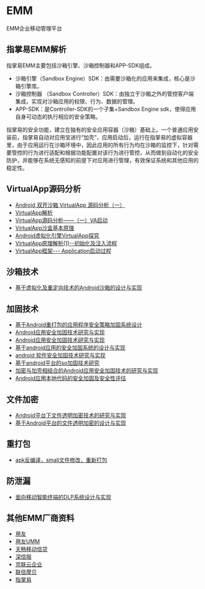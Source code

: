 # EMM
EMM企业移动管理平台

## 指掌易EMM解析
指掌易EMM主要包括沙箱引擎、沙箱控制器和APP-SDK组成。
* 沙箱引擎（Sandbox Engine）SDK：由需要沙箱化的应用来集成，核心是沙箱引擎库。
* 沙箱控制器 （Sandbox Controller）SDK：由独立于沙箱之外的管控客户端集成，实现对沙箱应用的权限、行为、数据的管理。
* APP-SDK：是Controller-SDK的一个子集+Sandbox Engine sdk，使得应用自身可动态的执行相应的安全策略。

指掌易的安全功能，建立在独有的安全应用容器（沙箱）基础上。一个普通应用安装前，指掌易自动对应用宝进行“加壳”，应用启动后，运行在指掌易的虚拟容器里，由于应用运行在沙箱环境中，因此应用的所有行为均在沙箱的监控下，针对需要管控的行为进行适配和根据功能配置对该行为进行管控，从而做到自动化的安全防护，并能够在系统无感知的前提下对应用进行管理，有效保证系统和其他应用的稳定性。

## VirtualApp源码分析
* [Android 双开沙箱 VirtualApp 源码分析（一）](https://blog.csdn.net/ganyao939543405/article/details/76146760)
* [VirtualApp解析](https://www.jianshu.com/nb/21276638)
* [VirtualApp源码分析——（一）VA启动](https://blog.csdn.net/weixin_35016347/article/details/80193017)
* [VirtualApp沙盒基本原理](https://blog.csdn.net/earbao/article/details/71156623)
* [Android虚拟化引擎VirtualApp探究](https://developer.aliyun.com/article/616978)
* [VirtualApp原理解析(1)--初始化及注入流程](https://blog.csdn.net/leif_/article/details/72420934)
* [VirtualApp框架--- Application启动过程](https://blog.csdn.net/suningning/article/details/52073191)

## 沙箱技术
* [基于虚拟化及重定向技术的Android沙箱的设计与实现](http://www.doc88.com/p-7129181636860.html)

## 加固技术
* [基于Android重打包的应用程序安全策略加固系统设计](https://www.doc88.com/p-2095552902950.html)
* [Android应用安全加固技术研究与实现](https://www.doc88.com/p-6981533664632.html)
* [Android应用安全加固技术研究与实现](https://www.doc88.com/p-6478639576884.html)
* [基于android应用的安全加固系统的设计与实现](https://www.doc88.com/p-7334990393423.html)
* [android 软件安全加固技术研究与实现](https://www.doc88.com/p-0909694508682.html)
* [基于android平台的so加固技术研究](https://www.doc88.com/p-5029750143826.html)
* [加密与加壳相结合的Android应用安全加固技术的研究与实现](https://www.doc88.com/p-9416474581678.html)
* [Android应用本地代码的安全加固及安全性评估
](https://www.doc88.com/p-9738410423907.html)

## 文件加密
* [Android平台下文件透明加密技术的研究与实现](https://www.doc88.com/p-1136394037185.html)
* [基于Android平台的文件透明加密的设计与实现
](https://www.doc88.com/p-7784997422678.html)


## 重打包
* [apk反编译，smali文件修改，重新打包](https://blog.csdn.net/wxk105/article/details/62231068)

## 防泄漏
* [面向移动智能终端的DLP系统设计与实现](https://www.doc88.com/p-1933536793694.html)


## 其他EMM厂商资料

* [用友](https://iuap.yonyoucloud.com/doc/mobile_emm.html#/md-build/mobile_emm/articles/emm/2-/ydgl.md?key=%E7%A7%BB%E5%8A%A8%E7%AE%A1%E7%90%86)
* [用友UMM](https://moli.yonyoucloud.com/molidoc/docs/ummdoc/34)
* [天畅移动信贷](https://www.techown.com/mf/mobile_credit.html)
* [深信服](https://www.sangfor.com.cn/product-and-solution/sangfor-security/emm)
* [京联云企业](http://www.pekall.com/index.html)
* [联信摩贝](http://www.trustmobi.com/zh/)
* [指掌易](https://www.zhizhangyi.com/pdt_emm.html)
